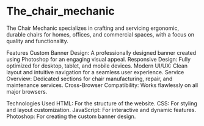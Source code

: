 # The_chair_mechanic
The Chair Mechanic specializes in crafting and servicing ergonomic, durable chairs for homes, offices, and commercial spaces, with a focus on quality and functionality.


Features
Custom Banner Design: A professionally designed banner created using Photoshop for an engaging visual appeal.
Responsive Design: Fully optimized for desktop, tablet, and mobile devices.
Modern UI/UX: Clean layout and intuitive navigation for a seamless user experience.
Service Overview: Dedicated sections for chair manufacturing, repair, and maintenance services.
Cross-Browser Compatibility: Works flawlessly on all major browsers.


Technologies Used
HTML: For the structure of the website.
CSS: For styling and layout customization.
JavaScript: For interactive and dynamic features.
Photoshop: For creating the custom banner design.

